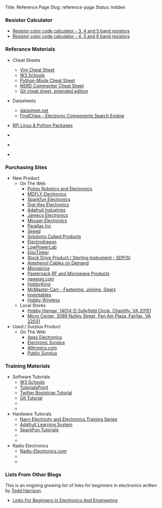 Title: Reference Page
Slug: reference-page
Status: hidden

### Resistor Calculator
* [Resistor color code calculator - 3, 4 and 5 band resistors](http://www.hobby-hour.com/electronics/resistorcalculator.php)
* [Resistor color code calculator - 4, 5 and 6 band resistors](http://www.digikey.com/us/en/mkt/5-band-resistors.html)

### Referance Materials
* Cheat Sheets
    * [Vim Cheat Sheet](/pages/vim-cheat-sheet.html)
    * [W3 Schools](http://www.w3schools.com/)
    * [Python-Mode Cheat Sheet](/pages/python-mode-cheat-sheet.html)
    * [NERD Commenter Cheat Sheet](/pages/nerd-commenter-cheat-sheet.html)
    * [Git cheat sheet, extended edition](http://jan-krueger.net/development/git-cheat-sheet-extended-edition)
* Datasheets
    * [datasheet.net](http://www.datasheet.net/)
    * [FindChips - Electronic Components Search Engine](http://www.findchips.com/)

* [RPi Linux & Python Packages](/pages/linux-python-packages-for-my-raspberry-pi.html)
* []()
* []()
* []()

### Purchasing Sites
* New Product
    * On The Web
        * [Pololu Robotics and Electronics](http://www.pololu.com/)
        * [MDFLY Electronics](http://www.mdfly.com/)
        * [Sparkfun Electronics](http://www.sparkfun.com/)
        * [Digi-Key Electronics](http://www.digikey.com)
        * [Adafruit Industries](http://www.adafruit.com/)
        * [Jameco Electronics](http://www.jameco.com)
        * [Mouser Electronics](http://www.mouser.com)
        * [Parallax Inc](http://www.parallax.com/)
        * [Seeed](http://www.seeedstudio.com/depot/)
        * [Solutions Cubed Products](http://www.solutions-cubed.com/)
        * [Electrodragon](http://www.electrodragon.com/)
        * [LowPowerLab](http://lowpowerlab.com/)
        * [EpicTinker](http://www.epictinker.com/)
        * [Stock Drive Product / Sterling Instrument - SDP/SI](http://www.sdp-si.com/)
        * [Amphenol Cables on Demand](http://www.cablesondemand.com/)
        * [Monoprice](http://www.monoprice.com/)
        * [Pasternack RF and Microwave Products](http://www.pasternack.com/)
        * [newegg.com](http://www.newegg.com/Electronic-Components/Category/ID-342)
        * [HobbyKing](https://www.hobbyking.com/hobbyking/store/index.asp)
        * [McMaster-Carr - Fastening, Joining, Gears](http://www.mcmaster.com/)
        * [Inventables](https://www.inventables.com/)
        * [Hobby Wireless](http://www.hobbywireless.com/)
    * Local Stores
        * [Hobby Hangar, 14014-D Sullyfield Circle, Chantilly, VA 20151](http://www.hhvastore.com/)
        * [Micro Center, 3089 Nutley Street, Pan Am Plaza, Fairfax, VA 22031](http://www.microcenter.com/)
* Used / Surplus Product
    * On The Web
        * [Apex Electronics](http://www.apexelectronic.com/)
        * [Electronic Surplus](http://www.electronicsurplus.com/default.aspx)
        * [Alltronics.com](http://www.alltronics.com/)
        * [Public Surplus](http://www.publicsurplus.com/)

### Training Materials
* Software Tutorials
    * [W3 Schools](http://www.w3schools.com/)
    * [TutorialsPoint](http://www.tutorialspoint.com/)
    * [Twitter Bootstrap Tutorial](http://www.w3resource.com/twitter-bootstrap/tutorial.php)
    * [Git Tutorial](https://www.atlassian.com/git/tutorial)
    * []()
    * []()
* Hardware Tuitorals
    * [Navy Electricity and Electronics Training Series](http://www.hnsa.org/doc/#neets)
    * [Adafruit Learning System](http://learn.adafruit.com/)
    * [SparkFun Tutorials](https://learn.sparkfun.com/tutorials)
    * []()
    * []()
* Radio Electronics
    * [Radio-Electronics.com](http://www.radio-electronics.com/)
    * []()
    * []()

### Lists From Other Blogs
This is an ongoing growing list of links for beginners in electronics written by [Todd Harrison][01].
* [Links For Beginners In Electronics And Engineering](http://www.toddfun.com/category/beginners-in-electronics/)



[01]:http://www.toddfun.com/about/

